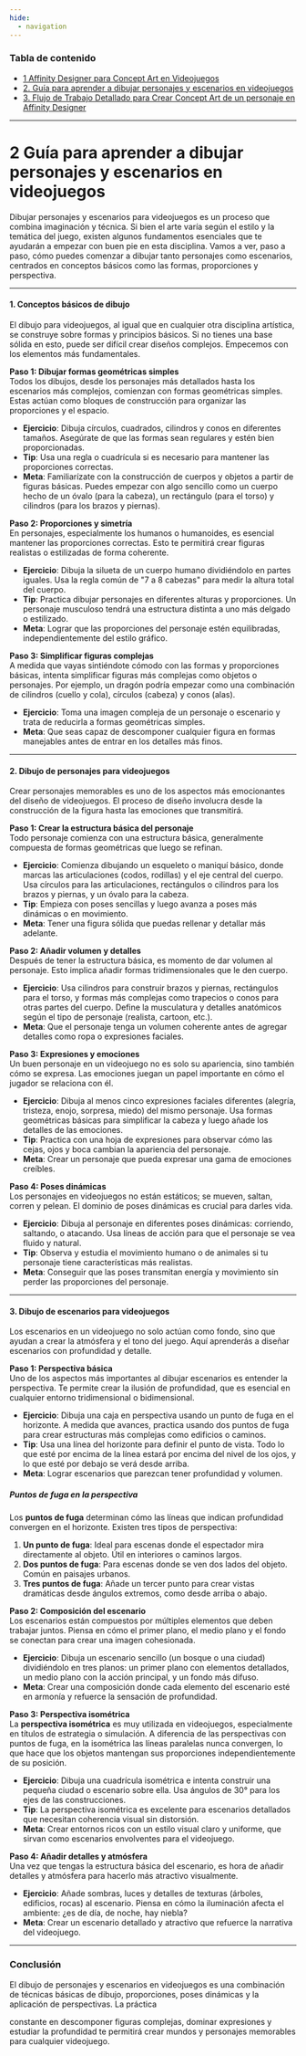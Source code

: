 ```yaml
---
hide:
  - navigation
---
```

### Tabla de contenido

* [1 Affinity Designer para Concept Art en Videojuegos](ud2-1.md)
* [2. Guía para aprender a dibujar personajes y escenarios en videojuegos
  ](ud2-2.md)
* [3. Flujo de Trabajo Detallado para Crear Concept Art de un personaje en Affinity Designer
  ](ud2-2-1.md)
---

# 2 **Guía para aprender a dibujar personajes y escenarios en videojuegos**

Dibujar personajes y escenarios para videojuegos es un proceso que combina imaginación y técnica. Si bien el arte varía según el estilo y la temática del juego, existen algunos fundamentos esenciales que te ayudarán a empezar con buen pie en esta disciplina. Vamos a ver, paso a paso, cómo puedes comenzar a dibujar tanto personajes como escenarios, centrados en conceptos básicos como las formas, proporciones y perspectiva.

---

#### **1. Conceptos básicos de dibujo**

El dibujo para videojuegos, al igual que en cualquier otra disciplina artística, se construye sobre formas y principios básicos. Si no tienes una base sólida en esto, puede ser difícil crear diseños complejos. Empecemos con los elementos más fundamentales.

**Paso 1: Dibujar formas geométricas simples**  
Todos los dibujos, desde los personajes más detallados hasta los escenarios más complejos, comienzan con formas geométricas simples. Estas actúan como bloques de construcción para organizar las proporciones y el espacio.

- **Ejercicio**: Dibuja círculos, cuadrados, cilindros y conos en diferentes tamaños. Asegúrate de que las formas sean regulares y estén bien proporcionadas.
- **Tip**: Usa una regla o cuadrícula si es necesario para mantener las proporciones correctas.
- **Meta**: Familiarízate con la construcción de cuerpos y objetos a partir de figuras básicas. Puedes empezar con algo sencillo como un cuerpo hecho de un óvalo (para la cabeza), un rectángulo (para el torso) y cilindros (para los brazos y piernas).

**Paso 2: Proporciones y simetría**  
En personajes, especialmente los humanos o humanoides, es esencial mantener las proporciones correctas. Esto te permitirá crear figuras realistas o estilizadas de forma coherente.

- **Ejercicio**: Dibuja la silueta de un cuerpo humano dividiéndolo en partes iguales. Usa la regla común de "7 a 8 cabezas" para medir la altura total del cuerpo.
- **Tip**: Practica dibujar personajes en diferentes alturas y proporciones. Un personaje musculoso tendrá una estructura distinta a uno más delgado o estilizado.
- **Meta**: Lograr que las proporciones del personaje estén equilibradas, independientemente del estilo gráfico.

**Paso 3: Simplificar figuras complejas**  
A medida que vayas sintiéndote cómodo con las formas y proporciones básicas, intenta simplificar figuras más complejas como objetos o personajes. Por ejemplo, un dragón podría empezar como una combinación de cilindros (cuello y cola), círculos (cabeza) y conos (alas).

- **Ejercicio**: Toma una imagen compleja de un personaje o escenario y trata de reducirla a formas geométricas simples.
- **Meta**: Que seas capaz de descomponer cualquier figura en formas manejables antes de entrar en los detalles más finos.

---

#### **2. Dibujo de personajes para videojuegos**

Crear personajes memorables es uno de los aspectos más emocionantes del diseño de videojuegos. El proceso de diseño involucra desde la construcción de la figura hasta las emociones que transmitirá.

**Paso 1: Crear la estructura básica del personaje**  
Todo personaje comienza con una estructura básica, generalmente compuesta de formas geométricas que luego se refinan.

- **Ejercicio**: Comienza dibujando un esqueleto o maniquí básico, donde marcas las articulaciones (codos, rodillas) y el eje central del cuerpo. Usa círculos para las articulaciones, rectángulos o cilindros para los brazos y piernas, y un óvalo para la cabeza.
- **Tip**: Empieza con poses sencillas y luego avanza a poses más dinámicas o en movimiento.
- **Meta**: Tener una figura sólida que puedas rellenar y detallar más adelante.

**Paso 2: Añadir volumen y detalles**  
Después de tener la estructura básica, es momento de dar volumen al personaje. Esto implica añadir formas tridimensionales que le den cuerpo.

- **Ejercicio**: Usa cilindros para construir brazos y piernas, rectángulos para el torso, y formas más complejas como trapecios o conos para otras partes del cuerpo. Define la musculatura y detalles anatómicos según el tipo de personaje (realista, cartoon, etc.).
- **Meta**: Que el personaje tenga un volumen coherente antes de agregar detalles como ropa o expresiones faciales.

**Paso 3: Expresiones y emociones**  
Un buen personaje en un videojuego no es solo su apariencia, sino también cómo se expresa. Las emociones juegan un papel importante en cómo el jugador se relaciona con él.

- **Ejercicio**: Dibuja al menos cinco expresiones faciales diferentes (alegría, tristeza, enojo, sorpresa, miedo) del mismo personaje. Usa formas geométricas básicas para simplificar la cabeza y luego añade los detalles de las emociones.
- **Tip**: Practica con una hoja de expresiones para observar cómo las cejas, ojos y boca cambian la apariencia del personaje.
- **Meta**: Crear un personaje que pueda expresar una gama de emociones creíbles.

**Paso 4: Poses dinámicas**  
Los personajes en videojuegos no están estáticos; se mueven, saltan, corren y pelean. El dominio de poses dinámicas es crucial para darles vida.

- **Ejercicio**: Dibuja al personaje en diferentes poses dinámicas: corriendo, saltando, o atacando. Usa líneas de acción para que el personaje se vea fluido y natural.
- **Tip**: Observa y estudia el movimiento humano o de animales si tu personaje tiene características más realistas.
- **Meta**: Conseguir que las poses transmitan energía y movimiento sin perder las proporciones del personaje.

---

#### **3. Dibujo de escenarios para videojuegos**

Los escenarios en un videojuego no solo actúan como fondo, sino que ayudan a crear la atmósfera y el tono del juego. Aquí aprenderás a diseñar escenarios con profundidad y detalle.

**Paso 1: Perspectiva básica**  
Uno de los aspectos más importantes al dibujar escenarios es entender la perspectiva. Te permite crear la ilusión de profundidad, que es esencial en cualquier entorno tridimensional o bidimensional.

- **Ejercicio**: Dibuja una caja en perspectiva usando un punto de fuga en el horizonte. A medida que avances, practica usando dos puntos de fuga para crear estructuras más complejas como edificios o caminos.
- **Tip**: Usa una línea del horizonte para definir el punto de vista. Todo lo que esté por encima de la línea estará por encima del nivel de los ojos, y lo que esté por debajo se verá desde arriba.
- **Meta**: Lograr escenarios que parezcan tener profundidad y volumen.

##### **Puntos de fuga en la perspectiva**

Los **puntos de fuga** determinan cómo las líneas que indican profundidad convergen en el horizonte. Existen tres tipos de perspectiva:

1. **Un punto de fuga**: Ideal para escenas donde el espectador mira directamente al objeto. Útil en interiores o caminos largos.
2. **Dos puntos de fuga**: Para escenas donde se ven dos lados del objeto. Común en paisajes urbanos.
3. **Tres puntos de fuga**: Añade un tercer punto para crear vistas dramáticas desde ángulos extremos, como desde arriba o abajo.

**Paso 2: Composición del escenario**  
Los escenarios están compuestos por múltiples elementos que deben trabajar juntos. Piensa en cómo el primer plano, el medio plano y el fondo se conectan para crear una imagen cohesionada.

- **Ejercicio**: Dibuja un escenario sencillo (un bosque o una ciudad) dividiéndolo en tres planos: un primer plano con elementos detallados, un medio plano con la acción principal, y un fondo más difuso.
- **Meta**: Crear una composición donde cada elemento del escenario esté en armonía y refuerce la sensación de profundidad.

**Paso 3: Perspectiva isométrica**  
La **perspectiva isométrica** es muy utilizada en videojuegos, especialmente en títulos de estrategia o simulación. A diferencia de las perspectivas con puntos de fuga, en la isométrica las líneas paralelas nunca convergen, lo que hace que los objetos mantengan sus proporciones independientemente de su posición.

- **Ejercicio**: Dibuja una cuadrícula isométrica e intenta construir una pequeña ciudad o escenario sobre ella. Usa ángulos de 30° para los ejes de las construcciones.
- **Tip**: La perspectiva isométrica es excelente para escenarios detallados que necesitan coherencia visual sin distorsión.
- **Meta**: Crear entornos ricos con un estilo visual claro y uniforme, que sirvan como escenarios envolventes para el videojuego.

**Paso 4: Añadir detalles y atmósfera**  
Una vez que tengas la estructura básica del escenario, es hora de añadir detalles y atmósfera para hacerlo más atractivo visualmente.

- **Ejercicio**: Añade sombras, luces y detalles de texturas (árboles, edificios, rocas) al escenario. Piensa en cómo la iluminación afecta el ambiente: ¿es de día, de noche, hay niebla?
- **Meta**: Crear un escenario detallado y atractivo que refuerce la narrativa del videojuego.

---

### **Conclusión**

El dibujo de personajes y escenarios en videojuegos es una combinación de técnicas básicas de dibujo, proporciones, poses dinámicas y la aplicación de perspectivas. La práctica

constante en descomponer figuras complejas, dominar expresiones y estudiar la profundidad te permitirá crear mundos y personajes memorables para cualquier videojuego.

